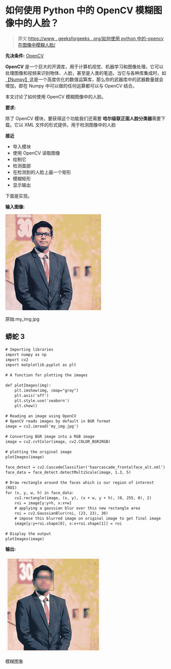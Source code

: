 # 如何使用 Python 中的 OpenCV 模糊图像中的人脸？

> 原文:[https://www . geeksforgeeks . org/如何使用 python 中的-opencv 在图像中模糊人脸/](https://www.geeksforgeeks.org/how-to-blur-faces-in-images-using-opencv-in-python/)

**先决条件:** [OpenCV](https://www.geeksforgeeks.org/opencv-python-tutorial/)

**OpenCV** 是一个巨大的开源库，用于计算机视觉、机器学习和图像处理。它可以处理图像和视频来识别物体、人脸，甚至是人类的笔迹。当它与各种库集成时，如[【Numpy】](https://www.geeksforgeeks.org/python-numpy/)这是一个高度优化的数值运算库，那么你的武器库中的武器数量就会增加，即在 Numpy 中可以做的任何运算都可以与 OpenCV 结合。

本文讨论了如何使用 OpenCV 模糊图像中的人脸。

**要求:**

除了 OpenCV 模块，要获得这个功能我们还需要 **哈尔级联正面人脸分类器**需要下载。它以 XML 文件的形式提供，用于检测图像中的人脸

**接近**

*   导入模块
*   使用 OpenCV 读取图像
*   绘制它
*   检测面部
*   在检测到的人脸上画一个矩形
*   模糊矩形
*   显示输出

下面是实现。

**输入图像:**

![](img/f900795a1129c79e7ba59317fca16772.png)

原始:my_img.jpg

## 蟒蛇 3

```
# Importing libraries
import numpy as np
import cv2
import matplotlib.pyplot as plt

# A function for plotting the images

def plotImages(img):
    plt.imshow(img, cmap="gray")
    plt.axis('off')
    plt.style.use('seaborn')
    plt.show()

# Reading an image using OpenCV
# OpenCV reads images by default in BGR format
image = cv2.imread('my_img.jpg')

# Converting BGR image into a RGB image
image = cv2.cvtColor(image, cv2.COLOR_BGR2RGB)

# plotting the original image
plotImages(image)

face_detect = cv2.CascadeClassifier('haarcascade_frontalface_alt.xml')
face_data = face_detect.detectMultiScale(image, 1.3, 5)

# Draw rectangle around the faces which is our region of interest (ROI)
for (x, y, w, h) in face_data:
    cv2.rectangle(image, (x, y), (x + w, y + h), (0, 255, 0), 2)
    roi = image[y:y+h, x:x+w]
    # applying a gaussian blur over this new rectangle area
    roi = cv2.GaussianBlur(roi, (23, 23), 30)
    # impose this blurred image on original image to get final image
    image[y:y+roi.shape[0], x:x+roi.shape[1]] = roi

# Display the output
plotImages(image)
```

**输出:**

![](img/136f2b5ca088e80d775e57bc5df6f6c7.png)

模糊图象